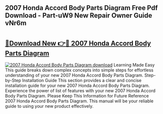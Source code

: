 ## 2007 Honda Accord Body Parts Diagram Free Pdf Download - Part-uW9 New Repair Owner Guide vNr6m

# <h2><a href="http://dfjxzij.blite.top/?on=2007+Honda+Accord+Body+Parts+Diagram">🔗Download New 👉🔴 2007 Honda Accord Body Parts Diagram</a></h2>

[![2007 Honda Accord Body Parts Diagram download](https://i.imgur.com/lujVjoI.png)](http://dfjxzij.blite.top/?on=2007+Honda+Accord+Body+Parts+Diagram)
Learning Made Easy This guide breaks down complex concepts into simple steps for effortless understanding of your new 2007 Honda Accord Body Parts Diagram. Step-by-Step Installation Guide This section provides a clear and concise installation guide for your new 2007 Honda Accord Body Parts Diagram. Experience the power of list of features with your new 2007 Honda Accord Body Parts Diagram. Please Keep This Information for Future Reference 2007 Honda Accord Body Parts Diagram. This manual will be your reliable guide to using your new product effectively.
